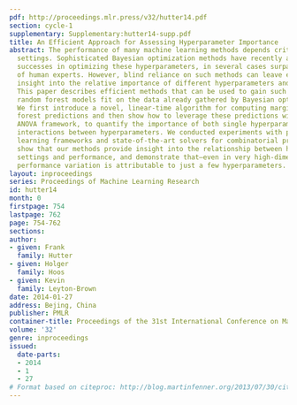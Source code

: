 ```yaml
---
pdf: http://proceedings.mlr.press/v32/hutter14.pdf
section: cycle-1
supplementary: Supplementary:hutter14-supp.pdf
title: An Efficient Approach for Assessing Hyperparameter Importance
abstract: The performance of many machine learning methods depends critically on hyperparameter
  settings. Sophisticated Bayesian optimization methods have recently achieved considerable
  successes in optimizing these hyperparameters, in several cases surpassing the performance
  of human experts. However, blind reliance on such methods can leave end users without
  insight into the relative importance of different hyperparameters and their interactions.
  This paper describes efficient methods that can be used to gain such insight, leveraging
  random forest models fit on the data already gathered by Bayesian optimization.
  We first introduce a novel, linear-time algorithm for computing marginals of random
  forest predictions and then show how to leverage these predictions within a functional
  ANOVA framework, to quantify the importance of both single hyperparameters and of
  interactions between hyperparameters. We conducted experiments with prominent machine
  learning frameworks and state-of-the-art solvers for combinatorial problems. We
  show that our methods provide insight into the relationship between hyperparameter
  settings and performance, and demonstrate that—even in very high-dimensional cases—most
  performance variation is attributable to just a few hyperparameters.
layout: inproceedings
series: Proceedings of Machine Learning Research
id: hutter14
month: 0
firstpage: 754
lastpage: 762
page: 754-762
sections: 
author:
- given: Frank
  family: Hutter
- given: Holger
  family: Hoos
- given: Kevin
  family: Leyton-Brown
date: 2014-01-27
address: Bejing, China
publisher: PMLR
container-title: Proceedings of the 31st International Conference on Machine Learning
volume: '32'
genre: inproceedings
issued:
  date-parts:
  - 2014
  - 1
  - 27
# Format based on citeproc: http://blog.martinfenner.org/2013/07/30/citeproc-yaml-for-bibliographies/
---
```

